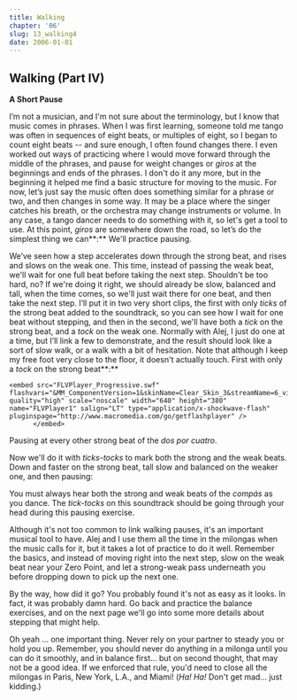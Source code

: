 ```yaml
---
title: Walking
chapter: '06'
slug: 13_walking4
date: 2006-01-01
---
```


## Walking (Part IV)

**A Short Pause**

I’m not a musician, and I'm not sure about the terminology, but I know that music comes in phrases. When I was first learning, someone told me tango was often in sequences of eight beats, or multiples of eight, so I began to count eight beats -- and sure enough, I often found changes there. I even worked out ways of practicing where I would move forward through the middle of the phrases, and pause for weight changes or _giros_ at the beginnings and ends of the phrases. I don't do it any more, but in the beginning it helped me find a basic structure for moving to the music. For now, let’s just say the music often does something similar for a phrase or two, and then changes in some way. It may be a place where the singer catches his breath, or the orchestra may change instruments or volume. In any case, a tango dancer needs to do something with it, so let's get a tool to use. At this point, _giros_ are somewhere down the road, so let’s do the simplest thing we can**:** We'll practice pausing.

We’ve seen how a step accelerates down through the strong beat, and rises and slows on the weak one. This time, instead of passing the weak beat, we'll wait for one full beat before taking the next step. Shouldn't be too hard, no? If we're doing it right, we should already be slow, balanced and tall, when the time comes, so we'll just wait there for one beat, and then take the next step. I’ll put it in two very short clips, the first with only _ticks_ of the strong beat added to the soundtrack, so you can see how I wait for one beat without stepping, and then in the second, we'll have both a _tick_ on the strong beat, and a _tock_ on the weak one. Normally with Alej, I just do one at a time, but I’ll link a few to demonstrate, and the result should look like a sort of slow walk, or a walk with a bit of hesitation. Note that although I keep my free foot very close to the floor, it doesn't actually touch. First with only a _tock_ on the strong beat**:**

    <embed src="FLVPlayer_Progressive.swf" flashvars="&MM_ComponentVersion=1&skinName=Clear_Skin_3&streamName=6_videos/EveryOtherStepCn&autoPlay=false&autoRewind=false" quality="high" scale="noscale" width="640" height="380" name="FLVPlayer1" salign="LT" type="application/x-shockwave-flash" pluginspage="http://www.macromedia.com/go/getflashplayer" />
          </embed>

Pausing at every other strong beat of the _dos por cuatro_.

Now we'll do it with _ticks-tocks_ to mark both the strong and the weak beats. Down and faster on the strong beat, tall slow and balanced on the weaker one, and then pausing:

You must always hear both the strong and weak beats of the _compás_ as you dance.
The _tick-tocks_ on this soundtrack should be going through your head during this pausing exercise.

Although it's not too common to link walking pauses, it's an important musical tool to have. Alej and I use them all the time in the milongas when the music calls for it, but it takes a lot of practice to do it well. Remember the basics, and instead of moving right into the next step, slow on the weak beat near your Zero Point, and let a strong-weak pass underneath you before dropping down to pick up the next one.

By the way, how did it go? You probably found it's not as easy as it looks. In fact, it was probably damn hard. Go back and practice the balance exercises, and on the next page we'll go into some more details about stepping that might help.

Oh yeah ... one important thing. Never rely on your partner to steady you or hold you up. Remember, you should never do anything in a milonga until you can do it smoothly, and in balance first... but on second thought, that may not be a good idea. If we enforced that rule, you'd need to close all the milongas in Paris, New York, L.A., and Miami!  (_Ha! Ha!_ Don't get mad... just kidding.)
